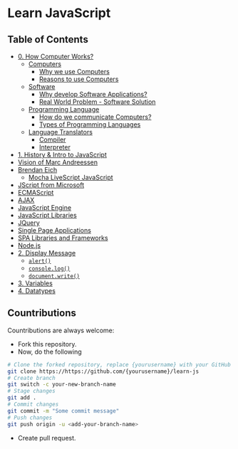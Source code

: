# Learn JavaScript

## Table of Contents
- [0. How Computer Works?](0-how-computer-works/README.md)
  - [Computers](0-how-computer-works/README.md#computers)
    - [Why we use Computers](0-how-computer-works/README.md#why-we-use-computers)
    - [Reasons to use Computers](0-how-computer-works/README.md#reasons-to-use-computers)
  - [Software](0-how-computer-works/README.md#software)
    - [Why develop Software Applications?](0-how-computer-works/README.md#why-develop-software-applications)
    - [Real World Problem - Software Solution](0-how-computer-works/README.md#real-world-problem---software-solution)
  - [Programming Language](0-how-computer-works/README.md#programming-language)
    - [How do we communicate Computers?](0-how-computer-works/README.md#how-do-we-communicate-computers)
    - [Types of Programming Languages](0-how-computer-works/README.md#types-of-programming-languages)
  - [Language Translators](0-how-computer-works/README.md#language-translators)
    - [Compiler](0-how-computer-works/README.md#compiler)
    - [Interpreter](0-how-computer-works/README.md#interpreter)
- [1. History & Intro to JavaScript](1-history-&-intro-to-javascript/README.md)
- [Vision of Marc Andreessen](1-history-&-intro-to-javascript/README.md#vision-of-marc-andreessen)
- [Brendan Eich](1-history-&-intro-to-javascript/README.md#brendan-eich)
  - [Mocha LiveScript JavaScript](1-history-&-intro-to-javascript/README.md#mocha-livescript-javascript)
- [JScript from Microsoft](1-history-&-intro-to-javascript/README.md#jscript-from-microsoft)
- [ECMAScript](1-history-&-intro-to-javascript/README.md#ecmascript)
- [AJAX](1-history-&-intro-to-javascript/README.md#ajax)
- [JavaScript Engine](1-history-&-intro-to-javascript/README.md#javascript-engine)
- [JavaScript Libraries](1-history-&-intro-to-javascript/README.md#javascript-libraries)
- [JQuery](1-history-&-intro-to-javascript/README.md#jquery)
- [Single Page Applications](1-history-&-intro-to-javascript/README.md#single-page-applications)
- [SPA Libraries and Frameworks](1-history-&-intro-to-javascript/README.md#spa-libraries-and-frameworks)
- [Node.js](1-history-&-intro-to-javascript/README.md#node.js)
- [2. Display Message](2-display-message)
  - [`alert()`](2-display-message/2.1-alert)
  - [`console.log()`](2-display-message/2.2-console.log)
  - [`document.write()`](2-2-display-message/2.3-document.write)
- [3. Variables](3-variables)
- [4. Datatypes](4-datatypes)
## Countributions
Countributions are always welcome:
- Fork this repository.
- Now, do the following
```bash
# Clone the forked repository, replace {yourusername} with your GitHub username.
git clone https://https://github.com/{yourusername}/learn-js
# Create branch
git switch -c your-new-branch-name
# Stage changes
git add .
# Commit changes
git commit -m "Some commit message"
# Push changes
git push origin -u <add-your-branch-name>
```
- Create pull request.